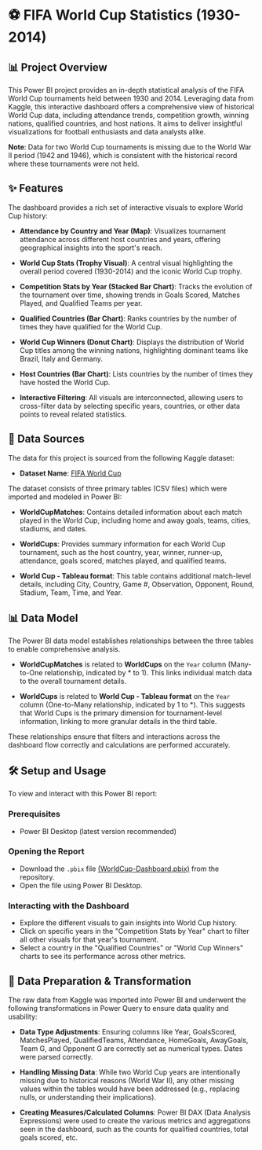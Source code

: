 # ⚽ FIFA World Cup Statistics (1930-2014)

## 📊 Project Overview  
This Power BI project provides an in-depth statistical analysis of the FIFA World Cup tournaments held between 1930 and 2014. Leveraging data from Kaggle, this interactive dashboard offers a comprehensive view of historical World Cup data, including attendance trends, competition growth, winning nations, qualified countries, and host nations. It aims to deliver insightful visualizations for football enthusiasts and data analysts alike.

**Note**: Data for two World Cup tournaments is missing due to the World War II period (1942 and 1946), which is consistent with the historical record where these tournaments were not held.

## ✨ Features  
The dashboard provides a rich set of interactive visuals to explore World Cup history:

- **Attendance by Country and Year (Map)**: Visualizes tournament attendance across different host countries and years, offering geographical insights into the sport's reach.

- **World Cup Stats (Trophy Visual)**: A central visual highlighting the overall period covered (1930-2014) and the iconic World Cup trophy.

- **Competition Stats by Year (Stacked Bar Chart)**: Tracks the evolution of the tournament over time, showing trends in Goals Scored, Matches Played, and Qualified Teams per year.

- **Qualified Countries (Bar Chart)**: Ranks countries by the number of times they have qualified for the World Cup.

- **World Cup Winners (Donut Chart)**: Displays the distribution of World Cup titles among the winning nations, highlighting dominant teams like Brazil, Italy and Germany.

- **Host Countries (Bar Chart)**: Lists countries by the number of times they have hosted the World Cup.

- **Interactive Filtering**: All visuals are interconnected, allowing users to cross-filter data by selecting specific years, countries, or other data points to reveal related statistics.

## 💾 Data Sources  
The data for this project is sourced from the following Kaggle dataset:

- **Dataset Name**: [FIFA World Cup](https://www.kaggle.com/datasets/abecklas/fifa-world-cup)  

The dataset consists of three primary tables (CSV files) which were imported and modeled in Power BI:

- **WorldCupMatches**: Contains detailed information about each match played in the World Cup, including home and away goals, teams, cities, stadiums, and dates.

- **WorldCups**: Provides summary information for each World Cup tournament, such as the host country, year, winner, runner-up, attendance, goals scored, matches played, and qualified teams.

- **World Cup - Tableau format**: This table contains additional match-level details, including City, Country, Game #, Observation, Opponent, Round, Stadium, Team, Time, and Year.

## 📊 Data Model  
The Power BI data model establishes relationships between the three tables to enable comprehensive analysis.

- **WorldCupMatches** is related to **WorldCups** on the `Year` column (Many-to-One relationship, indicated by * to 1). This links individual match data to the overall tournament details.

- **WorldCups** is related to **World Cup - Tableau format** on the `Year` column (One-to-Many relationship, indicated by 1 to *). This suggests that World Cups is the primary dimension for tournament-level information, linking to more granular details in the third table.

These relationships ensure that filters and interactions across the dashboard flow correctly and calculations are performed accurately.

## 🛠️ Setup and Usage  

To view and interact with this Power BI report:

### Prerequisites  
- Power BI Desktop (latest version recommended)

### Opening the Report  
- Download the `.pbix` file [(WorldCup-Dashboard.pbix)](https://github.com/bhagwatakshay15/WorldCup-Stats-PowerBI/blob/main/WorldCup-Dashboard.pbix) from the repository.  
- Open the file using Power BI Desktop.

### Interacting with the Dashboard  
- Explore the different visuals to gain insights into World Cup history.  
- Click on specific years in the "Competition Stats by Year" chart to filter all other visuals for that year's tournament.  
- Select a country in the "Qualified Countries" or "World Cup Winners" charts to see its performance across other metrics.

## 🔄 Data Preparation & Transformation  
The raw data from Kaggle was imported into Power BI and underwent the following transformations in Power Query to ensure data quality and usability:

- **Data Type Adjustments**: Ensuring columns like Year, GoalsScored, MatchesPlayed, QualifiedTeams, Attendance, HomeGoals, AwayGoals, Team G, and Opponent G are correctly set as numerical types. Dates were parsed correctly.

- **Handling Missing Data**: While two World Cup years are intentionally missing due to historical reasons (World War II), any other missing values within the tables would have been addressed (e.g., replacing nulls, or understanding their implications).

- **Creating Measures/Calculated Columns**: Power BI DAX (Data Analysis Expressions) were used to create the various metrics and aggregations seen in the dashboard, such as the counts for qualified countries, total goals scored, etc.
